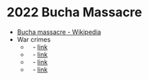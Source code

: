 # 2022 Bucha Massacre
- [Bucha massacre - Wikipedia](https://en.wikipedia.org/wiki/Bucha_massacre)
- War crimes
    - ` ` - [link](https://archive.ph/cf7NV)
    - ` ` - [link](https://archive.ph/dFohi)
    - ` ` - [link](https://archive.ph/geQjo)
    - ` ` - [link](https://apnews.com/article/bucha-ukraine-war-cleansing-investigation-43e5a9538e9ba68a035756b05028b8b4)